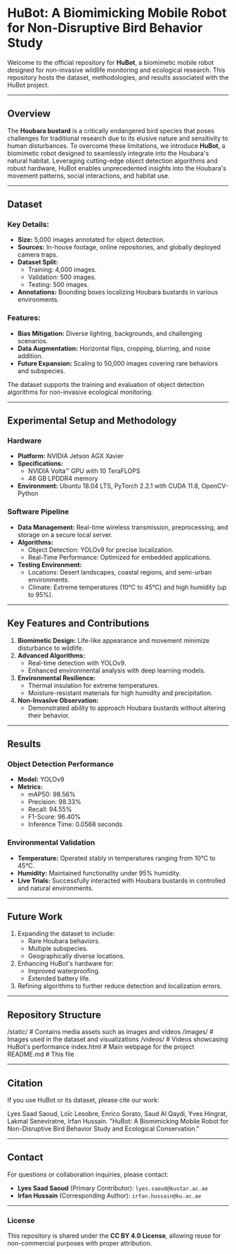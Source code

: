 # HuBot: A Biomimicking Mobile Robot for Non-Disruptive Bird Behavior Study

Welcome to the official repository for **HuBot**, a biomimetic mobile robot designed for non-invasive wildlife monitoring and ecological research. This repository hosts the dataset, methodologies, and results associated with the HuBot project.

---

## Overview

The **Houbara bustard** is a critically endangered bird species that poses challenges for traditional research due to its elusive nature and sensitivity to human disturbances. To overcome these limitations, we introduce **HuBot**, a biomimetic robot designed to seamlessly integrate into the Houbara's natural habitat. Leveraging cutting-edge object detection algorithms and robust hardware, HuBot enables unprecedented insights into the Houbara's movement patterns, social interactions, and habitat use.

---

## Dataset

### **Key Details:**
- **Size:** 5,000 images annotated for object detection.
- **Sources:** In-house footage, online repositories, and globally deployed camera traps.
- **Dataset Split:**
  - Training: 4,000 images.
  - Validation: 500 images.
  - Testing: 500 images.
- **Annotations:** Bounding boxes localizing Houbara bustards in various environments.

### **Features:**
- **Bias Mitigation:** Diverse lighting, backgrounds, and challenging scenarios.
- **Data Augmentation:** Horizontal flips, cropping, blurring, and noise addition.
- **Future Expansion:** Scaling to 50,000 images covering rare behaviors and subspecies.

The dataset supports the training and evaluation of object detection algorithms for non-invasive ecological monitoring.

---

## Experimental Setup and Methodology

### **Hardware**
- **Platform:** NVIDIA Jetson AGX Xavier
- **Specifications:**
  - NVIDIA Volta™ GPU with 10 TeraFLOPS
  - 48 GB LPDDR4 memory
- **Environment:** Ubuntu 18.04 LTS, PyTorch 2.2.1 with CUDA 11.8, OpenCV-Python

### **Software Pipeline**
- **Data Management:** Real-time wireless transmission, preprocessing, and storage on a secure local server.
- **Algorithms:**
  - Object Detection: YOLOv9 for precise localization.
  - Real-Time Performance: Optimized for embedded applications.
- **Testing Environment:**
  - Locations: Desert landscapes, coastal regions, and semi-urban environments.
  - Climate: Extreme temperatures (10°C to 45°C) and high humidity (up to 95%).

---

## Key Features and Contributions

1. **Biomimetic Design:** Life-like appearance and movement minimize disturbance to wildlife.
2. **Advanced Algorithms:**
   - Real-time detection with YOLOv9.
   - Enhanced environmental analysis with deep learning models.
3. **Environmental Resilience:**
   - Thermal insulation for extreme temperatures.
   - Moisture-resistant materials for high humidity and precipitation.
4. **Non-Invasive Observation:**
   - Demonstrated ability to approach Houbara bustards without altering their behavior.

---

## Results

### **Object Detection Performance**
- **Model:** YOLOv9
- **Metrics:**
  - mAP50: 98.56%
  - Precision: 98.33%
  - Recall: 94.55%
  - F1-Score: 96.40%
  - Inference Time: 0.0568 seconds

### **Environmental Validation**
- **Temperature:** Operated stably in temperatures ranging from 10°C to 45°C.
- **Humidity:** Maintained functionality under 95% humidity.
- **Live Trials:** Successfully interacted with Houbara bustards in controlled and natural environments.

---

## Future Work

1. Expanding the dataset to include:
   - Rare Houbara behaviors.
   - Multiple subspecies.
   - Geographically diverse locations.
2. Enhancing HuBot's hardware for:
   - Improved waterproofing.
   - Extended battery life.
3. Refining algorithms to further reduce detection and localization errors.

---

## Repository Structure

/static/ # Contains media assets such as images and videos /images/ # Images used in the dataset and visualizations /videos/ # Videos showcasing HuBot's performance index.html # Main webpage for the project README.md # This file


---

## Citation

If you use HuBot or its dataset, please cite our work:

Lyes Saad Saoud, Loïc Lesobre, Enrico Sorato, Saud Al Qaydi, Yves Hingrat, Lakmal Seneviratne, Irfan Hussain. "HuBot: A Biomimicking Mobile Robot for Non-Disruptive Bird Behavior Study and Ecological Conservation."


---

## Contact

For questions or collaboration inquiries, please contact:

- **Lyes Saad Saoud** (Primary Contributor): `lyes.saoud@kustar.ac.ae`
- **Irfan Hussain** (Corresponding Author): `irfan.hussain@ku.ac.ae`

---

### License

This repository is shared under the **CC BY 4.0 License**, allowing reuse for non-commercial purposes with proper attribution.

